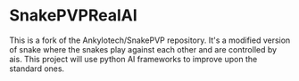 # SnakePVPRealAI
 This is a fork of the Ankylotech/SnakePVP repository. It's a modified version of snake where the snakes play against each other and are controlled by ais. This project will use python AI frameworks to improve upon the standard ones.
